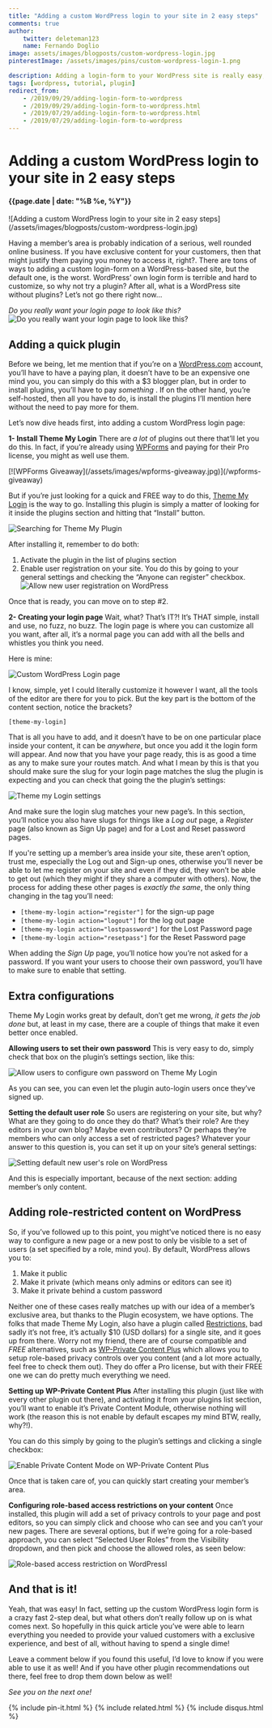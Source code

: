 ```yaml
---
title: "Adding a custom WordPress login to your site in 2 easy steps"
comments: true
author:
    twitter: deleteman123
    name: Fernando Doglio
image: assets/images/blogposts/custom-wordpress-login.jpg
pinterestImage: /assets/images/pins/custom-wordpress-login-1.png

description: Adding a login-form to your WordPress site is really easy, but what about the rest? Role-based access, logout pages and so on. Read here everything you need to setup your member's only area in your WordPress site.
tags: [wordpress, tutorial, plugin]
redirect_from:
    - /2019/09/29/adding-login-form-to-wordpress
    - /2019/09/29/adding-login-form-to-wordpress.html
    - /2019/07/29/adding-login-form-to-wordpress.html
    - /2019/07/29/adding-login-form-to-wordpress
---
```

# Adding a custom WordPress login to your site in 2 easy steps
#### {{page.date | date: "%B %e, %Y"}}

<div class="post-header-img" markdown="1">
![Adding a custom WordPress login to your site in 2 easy steps](/assets/images/blogposts/custom-wordpress-login.jpg)
</div>


Having a member’s area is probably indication of a serious, well rounded online business. If you have exclusive content for your customers, then that might justify them paying you money to access it, right?. 
There are tons of ways to adding a custom login-form on a WordPress-based site, but the default one, is the worst. WordPress’ own login form is terrible and hard to customize, so why not try a plugin? After all, what is a WordPress site without plugins? Let’s not go there right now…



_Do you really want your login page to look like this?_
![Do you really want your login page to look like this?](/assets/images/blogposts/default-wp-login.png)


## Adding a quick plugin

Before we being, let me mention that if you’re on a [WordPress.com](http://www.WordPress.com) account, you’ll have to have a paying plan, it doesn’t have to be an expensive one mind you, you can simply do this with a $3 blogger plan, but in order to install plugins, you’ll have to pay *something* .
If on the other hand, you’re self-hosted, then all you have to do, is install the plugins I’ll mention here without the need to pay more for them.

Let’s now dive heads first, into adding a custom WordPress login page:

**1- Install Theme My Login**
There are *a lot* of plugins out there that’ll let you do this. In fact, if you’re already using [WPForms](https://www.shareasale.com/r.cfm?u=2099099&m=64312&b=834775) and paying for their Pro license, you might as well use them.
<div class="home-banner" markdown="1">
[![WPForms Giveaway](/assets/images/wpforms-giveaway.jpg)](/wpforms-giveaway)
</div>

But if you’re just looking for a quick and FREE way to do this, [Theme My Login](https://thememylogin.com) is the way to go.
Installing this plugin is simply a matter of looking for it inside the plugins section and hitting that “Install” button.


![Searching for Theme My Plugin](/assets/images/blogposts/looking-for-plugin.png)


After installing it, remember to do both:

1. Activate the plugin in the list of plugins section
2. Enable user registration on your site. You do this by going to your general settings and checking the “Anyone can register” checkbox.
![Allow new user registration on WordPress](/assets/images/blogposts/allow-register.png)


Once that is ready, you can move on to step #2.

**2- Creating your login page**
Wait, what? That’s IT?! It’s THAT simple, install and use, no fuzz, no buzz. 
The login page is where you can customize all you want, after all, it’s a normal page you can add with all the bells and whistles you think you need.

Here is mine:

![Custom WordPress Login page](/assets/images/blogposts/my-login.png)


I know, simple, yet I could literally customize it however I want, all the tools of the editor are there for you to pick. But the key part is the bottom of the content section, notice the brackets?

`[theme-my-login]` 

That is all you have to add, and it doesn’t have to be on one particular place inside your content, it can be *anywhere*, but once you add it the login form will appear. 
And now that you have your page ready, this is as good a time as any to make sure your routes match. And what I mean by this is that you should make sure the slug for your login page matches the slug the plugin is expecting and you can check that going the the plugin’s settings:


![Theme my Login settings](/assets/images/blogposts/plugin-settings.png)


And make sure the login slug matches your new page’s. In this section, you’ll notice you also have slugs for things like a *Log out* page, a *Register* page (also known as Sign Up page) and for a Lost and Reset password pages. 

If you're setting up a member’s area inside your site, these aren’t option, trust me, especially the Log out and Sign-up ones, otherwise you’ll never be able to let me register on your site and even if they did, they won’t be able to get out (which they might if they share a computer with others).
Now, the process for adding these other pages is *exactly the same*, the only thing changing in the tag you’ll need:


- `[theme-my-login action="register"]` for the sign-up page
- `[theme-my-login action="logout"]` for the log out page
- `[theme-my-login action="lostpassword"]` for the Lost Password page
- `[theme-my-login action="resetpass"]` for the Reset Password page

When adding the *Sign Up* page, you’ll notice how you’re not asked for a password. If you want your users to choose their own password, you’ll have to make sure to enable that setting.


## Extra configurations

Theme My Login works great by default, don’t get me wrong, *it gets the job done* but, at least in my case, there are a couple of things that make it even better once enabled.

**Allowing users to set their own password**
This is very easy to do, simply check that box on the plugin’s settings section, like this:


![Allow users to configure own password on Theme My Login](/assets/images/blogposts/allow-own-password.png)


As you can see, you can even let the plugin auto-login users once they’ve signed up.

**Setting the default user role**
So users are registering on your site, but why? What are they going to do once they do that? What’s their role? Are they editors in your own blog? Maybe even contributors? Or perhaps they’re members who can only access a set of restricted pages?
Whatever your answer to this question is, you can set it up on your site’s general settings:


![Setting default new user's role on WordPress](/assets/images/blogposts/default-role.png)


And this is especially important, because of the next section: adding member’s only content.


## Adding role-restricted content on WordPress

So, if you’ve followed up to this point, you might’ve noticed there is no easy way to configure a new page or a new post to only be visible to a set of users (a set specified by a role, mind you). By default, WordPress allows you to:

1. Make it public
2. Make it private (which means only admins or editors can see it)
3. Make it private behind a custom password

Neither one of these cases really matches up with our idea of a member’s exclusive area, but thanks to the Plugin ecosystem, we have options.
The folks that made Theme My Login, also have a plugin called [Restrictions,](https://thememylogin.com/extensions/restrictions/) bad sadly it’s not free, it’s actually $10 (USD dollars) for a single site, and it goes up from there. 
Worry not my friend, there are of course compatible and *FREE* alternatives, such as [WP-Private Content Plus](https://wordpress.org/plugins/wp-private-content-plus/) which allows you to setup role-based privacy controls over you content (and a lot more actually, feel free to check them out). They do offer a Pro license, but with their FREE one we can do pretty much everything we need.

**Setting up WP-Private Content Plus**
After installing this plugin (just like with every other plugin out there), and activating it from your plugins list section, you’ll want to enable it’s Private Content Module, otherwise nothing will work (the reason this is not enable by default escapes my mind BTW, really, why?!).

You can do this simply by going to the plugin’s settings and clicking a single checkbox:


![Enable Private Content Mode on WP-Private Content Plus](/assets/images/blogposts/enable-privacy.png)


Once that is taken care of, you can quickly start creating your member’s area.

**Configuring role-based access restrictions on your content**
Once installed, this plugin will add a set of privacy controls to your page and post editors, so you can simply click and choose who can see and you can’t your new pages.
There are several options, but if we’re going for a role-based approach, you can select “Selected User Roles” from the Visibility dropdown, and then pick and choose the allowed roles, as seen below:


![Role-based access restriction on WordPressl](/assets/images/blogposts/role-based-restrictions.png)



## And that is it!

Yeah, that was easy! In fact, setting up the custom WordPress login form is a crazy fast 2-step deal, but what others don’t really follow up on is what comes next. So hopefully in this quick article you’ve were able to learn everything you needed to provide your valued customers with a exclusive experience, and best of all, without having to spend a single dime!

Leave a comment below if you found this useful, I’d love to know if you were able to use it as well! And if you have other plugin recommendations out there, feel free to drop them down below as well!

*See you on the next one!* 

<div class="sharethis-inline-share-buttons"></div>
                        
{% include pin-it.html %}
{% include related.html %}
{% include disqus.html %}